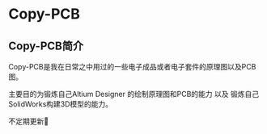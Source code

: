 # Copy-PCB
## Copy-PCB简介
Copy-PCB是我在日常之中用过的一些电子成品或者电子套件的原理图以及PCB图。

主要目的为锻炼自己Altium Designer 的绘制原理图和PCB的能力 以及 锻炼自己SolidWorks构建3D模型的能力。

不定期更新🤪

